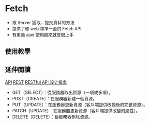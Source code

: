 # Fetch
- 跟 Server 獲取、提交資料的方法
- 提供了和 web 標準一至的 Fetch API
- 有用過 ajax 使用起來就會很上手

## 使用教學


## 延伸閱讀
[API](https://zh.wikipedia.org/wiki/%E5%BA%94%E7%94%A8%E7%A8%8B%E5%BA%8F%E6%8E%A5%E5%8F%A3)
[REST](https://zh.wikipedia.org/wiki/REST)
[RESTful API 设计指南](http://www.ruanyifeng.com/blog/2014/05/restful_api.html)
- GET（SELECT）：從服務器取出資源（一項或多項）。
- POST（CREATE）：在服務器新建一個資源。
- PUT（UPDATE）：在服務器更新資源（客戶端提供改變後的完整資源）。
- PATCH（UPDATE）：在服務器更新資源（客戶端提供改變的屬性）。
- DELETE（DELETE）：從服務器刪除資源。
